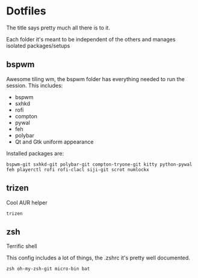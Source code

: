 # Dotfiles

The title says pretty much all there is to it.

Each folder it's meant to be independent of the others and manages isolated packages/setups

## bspwm

Awesome tiling wm, the bspwm folder has everything needed to run the session. This includes:

  - bspwm
  - sxhkd
  - rofi
  - compton
  - pywal
  - feh
  - polybar
  - Qt and Gtk uniform appearance
  
Installed packages are: 
```
bspwm-git sxhkd-git polybar-git compton-tryone-git kitty python-pywal feh playerctl rofi rofi-clacl siji-git scrot numlockx
``` 
## trizen

Cool AUR helper

```
trizen
```

## zsh

Terrific shell

This config includes a lot of things, the .zshrc it's pretty well documented.
```
zsh oh-my-zsh-git micro-bin bat
```

